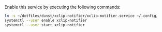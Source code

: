 Enable this service by executing the following commands:

```bash
ln -s ~/dotfiles/dunst/xclip-notifier/xclip-notifier.service ~/.config/systemd/user/xclip-notifier.service
systemctl --user enable xclip-notifier
systemctl --user start xclip-notifier
```
